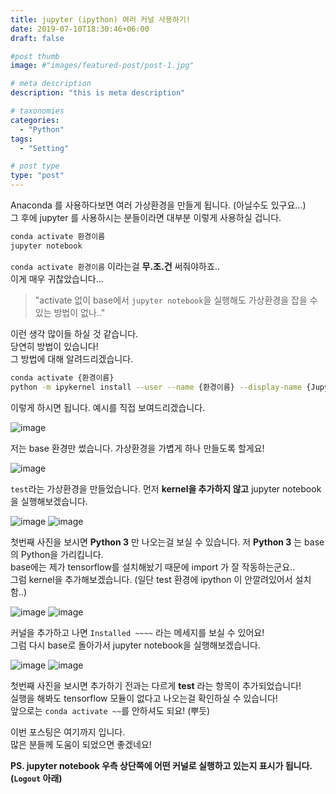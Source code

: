 ```yaml
---
title: jupyter (ipython) 여러 커널 사용하기!
date: 2019-07-10T18:30:46+06:00
draft: false

#post thumb
image: #"images/featured-post/post-1.jpg"

# meta description
description: "this is meta description"

# taxonomies
categories:
  - "Python"
tags:
  - "Setting"

# post type
type: "post"
---
```


Anaconda 를 사용하다보면 여러 가상환경을 만들게 됩니다. (아닐수도 있구요...)  
그 후에 jupyter 를 사용하시는 분들이라면 대부분 이렇게 사용하실 겁니다.  

``` bash
conda activate 환경이름
jupyter notebook
```

`conda activate 환경이름` 이라는걸 **무.조.건** 써줘야하죠..  
이게 매우 귀찮았습니다...  
> "activate 없이 base에서 `jupyter notebook`을 실행해도 가상환경을 잡을 수 있는 방법이 없나.."   

이런 생각 많이들 하실 것 같습니다.  
당연히 방법이 있습니다!  
그 방법에 대해 알려드리겠습니다.  

``` bash
conda activate {환경이름}
python -m ipykernel install --user --name {환경이름} --display-name {Jupyter에 표시될 이름}
```

이렇게 하시면 됩니다. 예시를 직접 보여드리겠습니다. 

![image](/images/post/multi_kernel/01.png)

저는 base 환경만 썼습니다. 가상환경을 가볍게 하나 만들도록 할게요!

![image](/images/post/multi_kernel/02.png)

`test`라는 가상환경을 만들었습니다. 먼저 **kernel을 추가하지 않고** jupyter notebook을 실행해보겠습니다.  

![image](/images/post/multi_kernel/03.png)
![image](/images/post/multi_kernel/04.png)

첫번째 사진을 보시면 **Python 3** 만 나오는걸 보실 수 있습니다. 저 **Python 3** 는 base의 Python을 가리킵니다.  
base에는 제가 tensorflow를 설치해놨기 때문에 import 가 잘 작동하는군요..  
그럼 kernel을 추가해보겠습니다.  (일단 test 환경에 ipython 이 안깔려있어서 설치함..)

![image](/images/post/multi_kernel/05.png)
![image](/images/post/multi_kernel/06.png)

커널을 추가하고 나면 `Installed ~~~~` 라는 메세지를 보실 수 있어요!  
그럼 다시 base로 돌아가서 jupyter notebook을 실행해보겠습니다.

![image](/images/post/multi_kernel/07.png)
![image](/images/post/multi_kernel/08.png)

첫번째 사진을 보시면 추가하기 전과는 다르게 **test** 라는 항목이 추가되었습니다!  
실행을 해봐도 tensorflow 모듈이 없다고 나오는걸 확인하실 수 있습니다!  
앞으로는 `conda activate ~~`를 안하셔도 되요! (뿌듯)  


이번 포스팅은 여기까지 입니다.  
많은 분들께 도움이 되었으면 좋겠네요!  

**PS. jupyter notebook 우측 상단쪽에 어떤 커널로 실행하고 있는지 표시가 됩니다.  (`Logout` 아래)** 